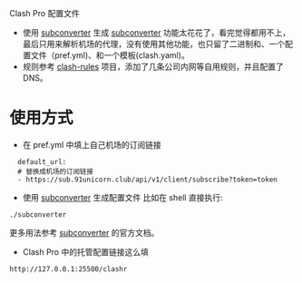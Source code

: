 Clash Pro 配置文件

- 使用 [subconverter][subconverter] 生成
  [subconverter][subconverter] 功能太花花了，看完觉得都用不上，最后只用来解析机场的代理，没有使用其他功能，也只留了二进制和、一个配置文件（pref.yml)、和一个模板(clash.yaml)。
- 规则参考 [clash-rules][clash-rules] 项目，添加了几条公司内网等自用规则，并且配置了 DNS。

# 使用方式

- 在 pref.yml 中填上自己机场的订阅链接

```
  default_url:
  # 替换成机场的订阅链接
  - https://sub.91unicorn.club/api/v1/client/subscribe?token=token
```

- 使用 [subconverter][subconverter] 生成配置文件
  比如在 shell 直接执行:

```
./subconverter
```

更多用法参考 [subconverter][subconverter] 的官方文档。

- Clash Pro 中的托管配置链接这么填

```
http://127.0.0.1:25500/clashr
```

[subconverter]:https://github.com/tindy2013/subconverter
[clash-rules]:https://github.com/Loyalsoldier/clash-rules
